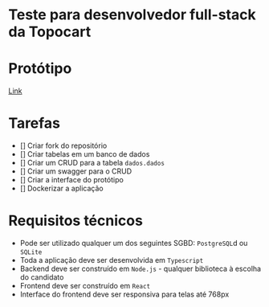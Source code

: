 # Teste para desenvolvedor full-stack da Topocart

# Protótipo 

[Link](https://www.figma.com/proto/Pae546E8G3LbazxilOcesE/Teste-para-PS?node-id=1%3A4&scaling=scale-down&page-id=0%3A1)

# Tarefas

- [] Criar fork do repositório
- [] Criar tabelas em um banco de dados
- [] Criar um CRUD para a tabela `dados.dados`
- [] Criar um swagger para o CRUD
- [] Criar a interface do protótipo
- [] Dockerizar a aplicação

# Requisitos técnicos

- Pode ser utilizado qualquer um dos seguintes SGBD: `PostgreSQL`d ou `SQLite`
- Toda a aplicação deve ser desenvolvida em `Typescript`
- Backend deve ser construído em `Node.js` - qualquer biblioteca à escolha do candidato
- Frontend deve ser construído em `React`
- Interface do frontend deve ser responsiva para telas até 768px